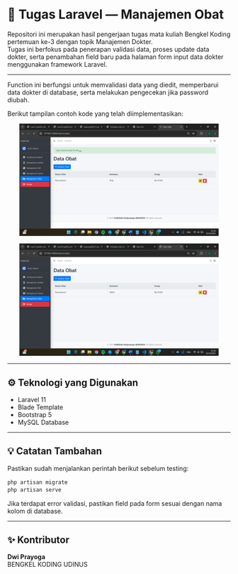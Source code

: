 # 🏥 Tugas Laravel — Manajemen Obat

Repositori ini merupakan hasil pengerjaan tugas mata kuliah Bengkel Koding pertemuan ke-3 dengan topik Manajemen Dokter.  
Tugas ini berfokus pada penerapan validasi data, proses update data dokter, serta penambahan field baru pada halaman form input data dokter menggunakan framework Laravel.

---

Function ini berfungsi untuk memvalidasi data yang diedit, memperbarui data dokter di database, serta melakukan pengecekan jika password diubah.

Berikut tampilan contoh kode yang telah diimplementasikan:

<p align="center">
  <img src="gambar1.png" alt="Contoh Function Update - DokterController" width="450">
</p>

<p align="center">
  <img src="gambar2.png" alt="Form Create Dokter - Field No HP" width="450">
</p>



---

## ⚙️ Teknologi yang Digunakan
- Laravel 11
- Blade Template  
- Bootstrap 5  
- MySQL Database  

---

## 💡 Catatan Tambahan
Pastikan sudah menjalankan perintah berikut sebelum testing:
```bash
php artisan migrate
php artisan serve
```
Jika terdapat error validasi, pastikan field pada form sesuai dengan nama kolom di database.

---

## ✨ Kontributor
**Dwi Prayoga**  
BENGKEL KODING UDINUS
